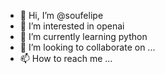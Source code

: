 - 👋 Hi, I’m @soufelipe
- 👀 I’m interested in openai
- 🌱 I’m currently learning python
- 💞️ I’m looking to collaborate on ...
- 📫 How to reach me ...

<!---
soufelipe/soufelipe is a ✨ special ✨ repository because its `README.md` (this file) appears on your GitHub profile.
You can click the Preview link to take a look at your changes.
--->
